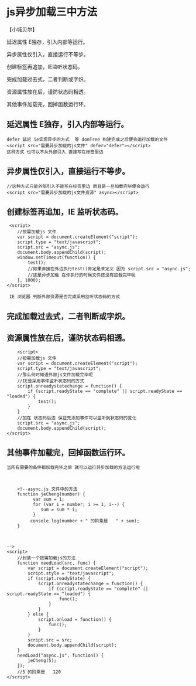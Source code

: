 # js异步加载三中方法
【小城贝尔】

延迟属性 E独存，引入内部等运行。

异步属性仅引入，直接运行不等步。

创建标签再追加，IE监听状态码。

完成加载过去式，二者判断或字炽。

资源属性放在后，谨防状态码相透。

其他事件加载完，回掉函数运行环。


## 延迟属性 E独存，引入内部等运行。
    defer 延迟 ie实现异步的方式  等 domTree 构建完成之后便会运行加载的文件
    <script src="需要异步加载的js文件" defer="defer"></script>
    这种方式 也可以不从外部引入 直接写在标签里边
## 异步属性仅引入，直接运行不等步。
    //这种方式只能外部引入不能写在标签里边 而且是一旦加载完毕便会运行
    <script src="需要异步加载的js文件资源" async></script>
## 创建标签再追加，IE  监听状态码。
     <script>
        //按需加载js 文件
        var script = document.createElement("script");
        script.type = "text/javascript";
        script.src = "async.js";
        document.body.appendChild(script);
        window.setTimeout(function() {
            test();
            //如果直接在外边执行test()肯定是未定义 因为 script.src = "async.js";
            //这是异步加载 在你执行的时候文件还没有加载完毕呢
        }, 1000);
    </script>

     IE 浏览器 判断外部资源是否完成采用监听状态码的方式
## 完成加载过去式，二者判断或字炽。
## 资源属性放在后，谨防状态码相透。
        <script>
        //按需加载js 文件
        var script = document.createElement("script");
        script.type = "text/javascript";
        //那么何时知道外部js文件加载完毕呢
        //IE是采用事件监听状态码的方式
        script.onreadystatechange = function() {
            if (script.readyState == "complete" || script.readyState == "loaded") {
                test();
            }
        }
        //加在 状态码后边 保证先添加事件可以监听到状态码的变化
        script.src = "async.js";
        document.body.appendChild(script);
    </script>
## 其他事件加载完，回掉函数运行环。
    当所有需要的条件都加载完毕之后 就可以运行异步加载的方法运行啦



        <!--async.js 文件中的方法
        function jeCheng(number) {
              var sum = 1;
              for (var i = number; i >= 1; i--) {
                 sum = sum * i;
              }
             console.log(number + " 的阶乘是   " + sum);
        } 



    -->
    <script>
        //封装一个按需加载js的方法
        function needLoad(src, func) {
            var script = document.createElement("script");
            script.style = "text/javascript";
            if (script.readyState) {
                script.onreadystatechange = function() {
                    if (script.readyState == "complete" || script.readyState == "loaded") {
                        func();
                    }
                }
            } else {
                script.onload = function() {
                    func();
                }
            }
            script.src = src;
            document.body.appendChild(script);
        }
        needLoad("async.js", function() {
            jeCheng(5);
        });
        //5 的阶乘是   120
    </script>